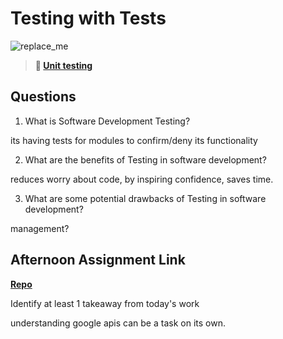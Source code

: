 # Testing with Tests

![replace_me](https://codeworks.blob.core.windows.net/public/assets/img/illustrations/placeholder.svg)

> **📖 [Unit testing](https://codeworksacademy.com/fs-student-guide/resources/wk8-9/03-Unit-Testing)**

## Questions

1. What is Software Development Testing?

its having tests for modules to confirm/deny its functionality 



2. What are the benefits of Testing in software development?

reduces worry about code, by inspiring confidence, saves time.



3. What are some potential drawbacks of Testing in software development?

management?

## Afternoon Assignment Link

**[Repo](https://github.com/good-ol-peekers/<ASSIGNMENT_REPO>)**

Identify at least 1 takeaway from today's work

understanding google apis can be a task on its own.